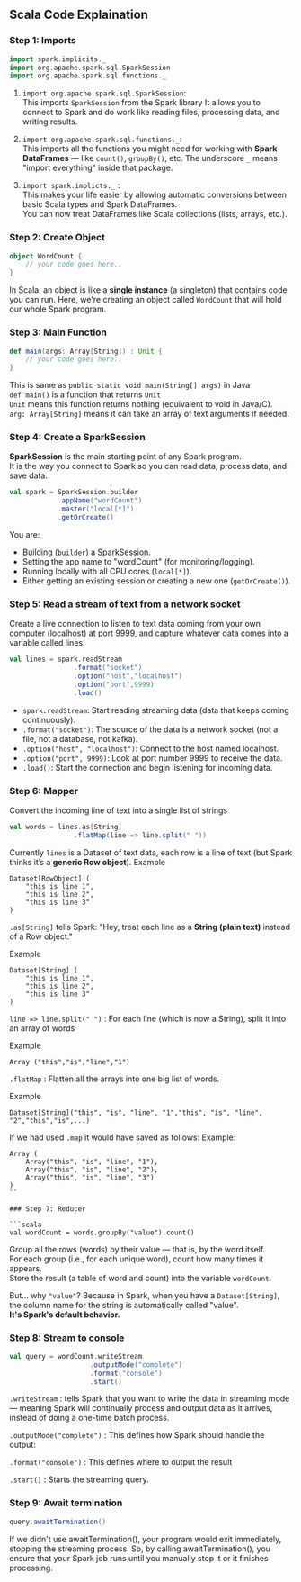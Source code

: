 ## Scala Code Explaination


### Step 1: Imports
```scala
import spark.implicits._
import org.apache.spark.sql.SparkSession
import org.apache.spark.sql.functions._
```

1. `import org.apache.spark.sql.SparkSession`:  
This imports `SparkSession` from the Spark library
It allows you to connect to Spark and do work like reading files, processing data, and writing results.

2. `import org.apache.spark.sql.functions._`:  
This imports all the functions you might need for working with **Spark DataFrames** — like `count()`, `groupBy()`, etc.
The underscore `_` means "import everything" inside that package.

3. `import spark.implicts._` :   
This makes your life easier by allowing automatic conversions between basic Scala types and Spark DataFrames.  
You can now treat DataFrames like Scala collections (lists, arrays, etc.).

### Step 2: Create Object

```scala
object WordCount {
    // your code goes here..
}
```
In Scala, an object is like a **single instance** (a singleton) that contains code you can run.
Here, we're creating an object called `WordCount` that will hold our whole Spark program.

### Step 3: Main Function

```scala
def main(args: Array[String]) : Unit {
    // your code goes here..
}
```

This is same as `public static void main(String[] args)` in Java    
`def main()` is a function that returns `Unit`  
`Unit` means this function returns nothing (equivalent to void in Java/C).  
`arg: Array[String]` means it can take an array of text arguments if needed.


### Step 4: Create a SparkSession

**SparkSession** is the main starting point of any Spark program.  
It is the way you connect to Spark so you can read data, process data, and save data.

```scala
val spark = SparkSession.builder
            .appName("wordCount")
            .master("local[*]")
            .getOrCreate()
```

You are:
- Building (`builder`) a SparkSession.
- Setting the app name to "wordCount" (for monitoring/logging).
- Running locally with all CPU cores (`local[*]`).
- Either getting an existing session or creating a new one (`getOrCreate()`).

### Step 5: Read a stream of text from a network socket

Create a live connection to listen to text data coming from your own computer (localhost) at port 9999, and capture whatever data comes into a variable called lines.

```scala
val lines = spark.readStream
                .format("socket")
                .option("host","localhost")
                .option("port",9999)
                .load()
```

- `spark.readStream`: Start reading streaming data (data that keeps coming continuously).
- `.format("socket")`: The source of the data is a network socket (not a file, not a database, not kafka).
- `.option("host", "localhost")`: Connect to the host named localhost.
- `.option("port", 9999)`: Look at port number 9999 to receive the data.
- `.load()`: Start the connection and begin listening for incoming data.

### Step 6: Mapper

Convert the incoming line of text into a single list of strings

```scala
val words = lines.as[String]
                .flatMap(line => line.split(" "))
```

Currently `lines` is a Dataset of text data, each row is a line of text (but Spark thinks it’s a **generic Row object**).
Example
```
Dataset[RowObject] (
    "this is line 1",
    "this is line 2",
    "this is line 3"
)
```

`.as[String]` tells Spark: "Hey, treat each line as a **String (plain text)** instead of a Row object."  

Example
```
Dataset[String] (
    "this is line 1",
    "this is line 2",
    "this is line 3"
)
```

`line => line.split(" ")` : For each line (which is now a String), split it into an array of words

Example
```
Array ("this","is","line","1")
```

`.flatMap` : Flatten all the arrays into one big list of words.

Example
```
Dataset[String]("this", "is", "line", "1","this", "is", "line", "2","this","is",...)
```

If we had used `.map` it would have saved as follows:
Example:
```
Array (
    Array("this", "is", "line", "1"),
    Array("this", "is", "line", "2"),
    Array("this", "is", "line", "3")
)
``

### Step 7: Reducer

```scala
val wordCount = words.groupBy("value").count()
```

Group all the rows (words) by their value — that is, by the word itself.  
For each group (i.e., for each unique word), count how many times it appears.  
Store the result (a table of word and count) into the variable `wordCount`.  

But... why `"value"`?
Because in Spark, when you have a `Dataset[String]`, the column name for the string is automatically called "value".  
**It's Spark's default behavior.**

### Step 8: Stream to console

```scala
val query = wordCount.writeStream
                    .outputMode("complete")
                    .format("console")
                    .start()
```

`.writeStream` : tells Spark that you want to write the data in streaming mode — meaning Spark will continually process and output data as it arrives, instead of doing a one-time batch process.

`.outputMode("complete")` : This defines how Spark should handle the output:

`.format("console")` : This defines where to output the result

`.start()` : Starts the streaming query.


### Step 9: Await termination

```scala
query.awaitTermination()
```
If we didn't use awaitTermination(), your program would exit immediately, stopping the streaming process. So, by calling awaitTermination(), you ensure that your Spark job runs until you manually stop it or it finishes processing.